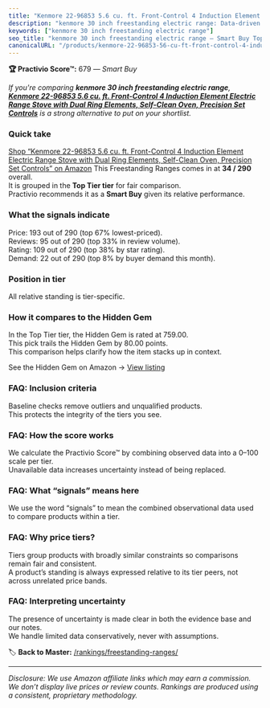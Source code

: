 ```yaml
---
title: "Kenmore 22-96853 5.6 cu. ft. Front-Control 4 Induction Element Electric Range Stove with Dual Ring Elements, Self-Clean Oven, Precision Set Controls"
description: "kenmore 30 inch freestanding electric range: Data-driven within Top Tier ranking using the Practivio Score™. Positioned by quality, value, demand, findability,…"
keywords: ["kenmore 30 inch freestanding electric range"]
seo_title: "kenmore 30 inch freestanding electric range — Smart Buy Top Tier (2025)"
canonicalURL: "/products/kenmore-22-96853-56-cu-ft-front-control-4-induction-element-electric-range-stove-with-dual-ring-elements-self-clean-oven-precision-set-controls-B0DFDXYSW2/"
---
```


**🏆 Practivio Score™:** 679 — _Smart Buy_


*If you're comparing **kenmore 30 inch freestanding electric range**, **[Kenmore 22-96853 5.6 cu. ft. Front-Control 4 Induction Element Electric Range Stove with Dual Ring Elements, Self-Clean Oven, Precision Set Controls](https://www.amazon.com/dp/B0DFDXYSW2?tag=practivio-20)** is a strong alternative to put on your shortlist.*
### Quick take
[Shop “Kenmore 22-96853 5.6 cu. ft. Front-Control 4 Induction Element Electric Range Stove with Dual Ring Elements, Self-Clean Oven, Precision Set Controls” on Amazon](https://www.amazon.com/dp/B0DFDXYSW2?tag=practivio-20)
This Freestanding Ranges comes in at **34 / 290** overall.  
It is grouped in the **Top Tier tier** for fair comparison.  
Practivio recommends it as a **Smart Buy** given its relative performance.

### What the signals indicate
Price: 193 out of 290 (top 67% lowest-priced).  
Reviews: 95 out of 290 (top 33% in review volume).  
Rating: 109 out of 290 (top 38% by star rating).  
Demand: 22 out of 290 (top 8% by buyer demand this month).

### Position in tier
All relative standing is tier-specific.

### How it compares to the Hidden Gem
In the Top Tier tier, the Hidden Gem is rated at 759.00.  
This pick trails the Hidden Gem by 80.00 points.  
This comparison helps clarify how the item stacks up in context.  

See the Hidden Gem on Amazon → [View listing](https://www.amazon.com/dp/B07MYBQKDX?tag=practivio-20)

### FAQ: Inclusion criteria
Baseline checks remove outliers and unqualified products.  
This protects the integrity of the tiers you see.

### FAQ: How the score works
We calculate the Practivio Score™ by combining observed data into a 0–100 scale per tier.  
Unavailable data increases uncertainty instead of being replaced.

### FAQ: What “signals” means here
We use the word “signals” to mean the combined observational data used to compare products within a tier.

### FAQ: Why price tiers?
Tiers group products with broadly similar constraints so comparisons remain fair and consistent.  
A product’s standing is always expressed relative to its tier peers, not across unrelated price bands.

### FAQ: Interpreting uncertainty
The presence of uncertainty is made clear in both the evidence base and our notes.  
We handle limited data conservatively, never with assumptions.


🏷️ **Back to Master:** [/rankings/freestanding-ranges/](/rankings/freestanding-ranges/)

---
_Disclosure: We use Amazon affiliate links which may earn a commission. We don’t display live prices or review counts. Rankings are produced using a consistent, proprietary methodology._
